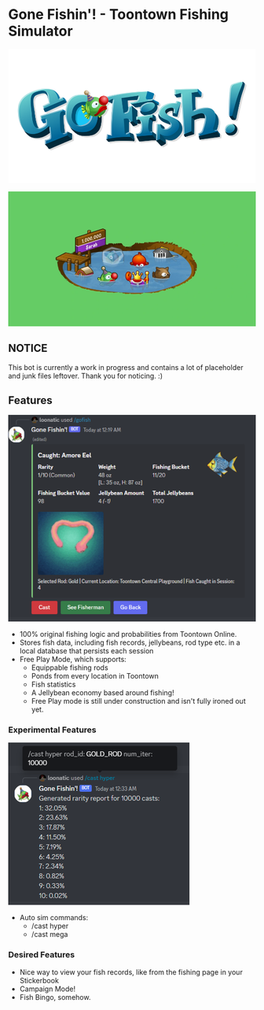 # Gone Fishin'! - Toontown Fishing Simulator
![Will this ever be finished? who knows!!](src/img/game_logo_1.png "Placeholder Logo")

![](src/img/game_bg.png)


## NOTICE
This bot is currently a work in progress and contains a lot of placeholder and junk files leftover. Thank you for noticing. :)


## Features
![](img/demo_1.png)
- 100% original fishing logic and probabilities from Toontown Online.
- Stores fish data, including fish records, jellybeans, rod type etc. in a local database that persists each session
- Free Play Mode, which supports:
	+ Equippable fishing rods
	+ Ponds from every location in Toontown
	+ Fish statistics
	+ A Jellybean economy based around fishing!
	+ Free Play mode is still under construction and isn't fully ironed out yet.

	
### Experimental Features
![](img/demo_2.png)
- Auto sim commands:
	+ /cast hyper
	+ /cast mega


### Desired Features
- Nice way to view your fish records, like from the fishing page in your Stickerbook
- Campaign Mode!
- Fish Bingo, somehow.
